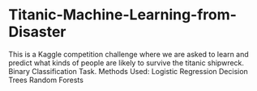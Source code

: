 # Titanic-Machine-Learning-from-Disaster
This is a Kaggle competition challenge where we are asked to learn and predict what kinds of people are likely to survive the titanic shipwreck. 
Binary Classification Task.
Methods Used:
Logistic Regression
Decision Trees
Random Forests
